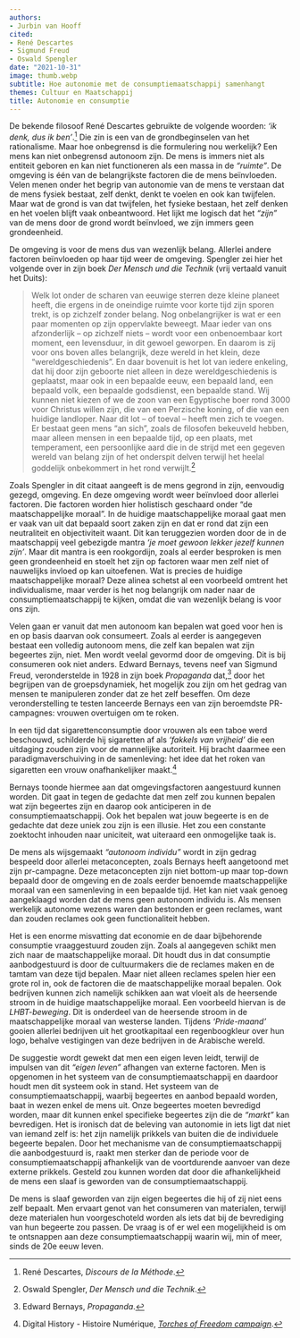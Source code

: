 ```yaml
---
authors:
- Jurbin van Hooff
cited:
- René Descartes
- Sigmund Freud
- Oswald Spengler
date: "2021-10-31"
image: thumb.webp
subtitle: Hoe autonomie met de consumptiemaatschappij samenhangt
themes: Cultuur en Maatschappij
title: Autonomie en consumptie
---
```



De bekende filosoof René Descartes gebruikte de volgende woorden: _‘ik denk, dus ik ben’_.[^1] Die zin is een van de grondbeginselen van het rationalisme. Maar hoe onbegrensd is die formulering nou werkelijk?  Een mens kan niet onbegrensd autonoom zijn. De mens is immers niet als entiteit geboren en kan niet functioneren als een massa in de _“ruimte”_. De omgeving is één van de belangrijkste factoren die de mens beïnvloeden. Velen menen onder het begrip van autonomie van de mens te verstaan dat de mens fysiek bestaat, zelf denkt, denkt te voelen en ook kan twijfelen. Maar wat de grond is van dat twijfelen, het fysieke bestaan, het zelf denken en het voelen blijft vaak onbeantwoord. Het lijkt me logisch dat het _“zijn”_ van de mens door de grond wordt beïnvloed, we zijn immers geen grondeenheid. 

De omgeving is voor de mens dus van wezenlijk belang. Allerlei andere factoren beïnvloeden op haar tijd weer de omgeving. Spengler zei hier het volgende over in zijn boek _Der Mensch und die Technik_ (vrij vertaald vanuit het Duits): 

>Welk lot onder de scharen van eeuwige sterren deze kleine planeet heeft, die ergens in de oneindige ruimte voor korte tijd zijn sporen trekt, is op zichzelf zonder belang. Nog onbelangrijker is wat er een paar momenten op zijn oppervlakte beweegt. Maar ieder van ons afzonderlijk – op zichzelf niets – wordt voor een onbenoembaar kort moment, een levensduur, in dit gewoel geworpen. En daarom is zij voor ons boven alles belangrijk, deze wereld in het klein, deze “wereldgeschiedenis”. En daar bovenuit is het lot van iedere enkeling, dat hij door zijn geboorte niet alleen in deze wereldgeschiedenis is geplaatst, maar ook in een bepaalde eeuw, een bepaald land, een bepaald volk, een bepaalde godsdienst, een bepaalde stand. Wij kunnen niet kiezen of we de zoon van een Egyptische boer rond 3000 voor Christus willen zijn, die van een Perzische koning, of die van een huidige landloper. Naar dit lot – of toeval – heeft men zich te voegen. Er bestaat geen mens “an sich”, zoals de filosofen bekeuveld hebben, maar alleen mensen in een bepaalde tijd, op een plaats, met temperament, een persoonlijke aard die in de strijd met een gegeven wereld van belang zijn of het onderspit delven terwijl het heelal goddelijk onbekommert in het rond verwijlt.[^2]

Zoals Spengler in dit citaat aangeeft is de mens gegrond in zijn, eenvoudig gezegd, omgeving. En deze omgeving wordt weer beïnvloed door allerlei factoren. Die factoren worden hier holistisch geschaard onder “de maatschappelijke moraal”. In de huidige maatschappelijke moraal gaat men er vaak van uit dat bepaald soort zaken zijn en dat er rond dat zijn een neutraliteit en objectiviteit waant. Dit kan teruggezien worden door de in de maatschappij veel gebezigde mantra _‘je moet gewoon lekker jezelf kunnen zijn’_. Maar dit mantra is een rookgordijn, zoals al eerder besproken is men geen grondeenheid en stoelt het zijn op factoren waar men zelf niet of nauwelijks invloed op kan uitoefenen. Wat is precies de huidige maatschappelijke moraal? Deze alinea schetst al een voorbeeld omtrent het individualisme, maar verder is het nog belangrijk om nader naar de consumptiemaatschappij te kijken, omdat die van wezenlijk belang is voor ons zijn.

Velen gaan er vanuit dat men autonoom kan bepalen wat goed voor hen is en op basis daarvan ook consumeert. Zoals al eerder is aangegeven bestaat een volledig autonoom mens, die zelf kan bepalen wat zijn begeertes zijn, niet. Men wordt veelal gevormd door de omgeving. Dit is bij consumeren ook niet anders. Edward Bernays, tevens neef van Sigmund Freud, veronderstelde in 1928 in zijn boek _Propaganda_ dat,[^3] door het begrijpen van de groepsdynamiek, het mogelijk zou zijn om het gedrag van mensen te manipuleren zonder dat ze het zelf beseffen. Om deze veronderstelling te testen lanceerde Bernays een van zijn beroemdste PR-campagnes: vrouwen overtuigen om te roken.

In een tijd dat sigarettenconsumptie door vrouwen als een taboe werd beschouwd, schilderde hij sigaretten af als _‘fakkels van vrijheid’_ die een uitdaging zouden zijn voor de mannelijke autoriteit. Hij bracht daarmee een paradigmaverschuiving in de samenleving: het idee dat het roken van sigaretten een vrouw onafhankelijker maakt.[^4]

Bernays toonde hiermee aan dat omgevingsfactoren aangestuurd kunnen worden. Dit gaat in tegen de gedachte dat men zelf zou kunnen bepalen wat zijn begeertes zijn en daarop ook anticiperen in de consumptiemaatschappij. Ook het bepalen wat jouw begeerte is en de gedachte dat deze uniek zou zijn is een illusie. Het zou een constante zoektocht inhouden naar uniciteit, wat uiteraard een onmogelijke taak is. 

De mens als wijsgemaakt _“autonoom individu”_ wordt in zijn gedrag bespeeld door allerlei metaconcepten, zoals Bernays heeft aangetoond met zijn pr-campagne. Deze metaconcepten zijn niet bottom-up maar top-down bepaald door de omgeving en de zoals eerder benoemde maatschappelijke moraal van een samenleving in een bepaalde tijd. Het kan niet vaak genoeg aangeklaagd worden dat de mens geen autonoom individu is. Als mensen werkelijk autonome wezens waren dan bestonden er geen reclames, want dan zouden reclames ook geen functionaliteit hebben.

Het is een enorme misvatting dat economie en de daar bijbehorende consumptie vraaggestuurd zouden zijn. Zoals al aangegeven schikt men zich naar de maatschappelijke moraal. Dit houdt dus in dat consumptie aanbodgestuurd is door de cultuurmakers die de reclames maken en de tamtam van deze tijd bepalen. Maar niet alleen reclames spelen hier een grote rol in, ook de factoren die de maatschappelijke moraal bepalen. Ook bedrijven kunnen zich namelijk schikken aan wat vloeit als de heersende stroom in de huidige maatschappelijke moraal. Een voorbeeld hiervan is de _LHBT-beweging_. Dit is onderdeel van de heersende stroom in de maatschappelijke moraal van westerse landen. Tijdens _‘Pride-maand’_ gooien allerlei bedrijven uit het grootkapitaal een regenboogkleur over hun logo, behalve vestigingen van deze bedrijven in de Arabische wereld.

De suggestie wordt gewekt dat men een eigen leven leidt, terwijl de impulsen van dit _“eigen leven”_ afhangen van externe factoren. Men is opgenomen in het systeem van de consumptiemaatschappij en daardoor houdt men dit systeem ook in stand. Het systeem van de consumptiemaatschappij, waarbij begeertes en aanbod bepaald worden, baat in wezen enkel de mens uit. Onze begeertes moeten bevredigd worden, maar dit kunnen enkel specifieke begeertes zijn die de _“markt”_ kan bevredigen. Het is ironisch dat de beleving van autonomie in iets ligt dat niet van iemand zelf is: het zijn namelijk prikkels van buiten die de individuele begeerte bepalen. Door het mechanisme van de consumptiemaatschappij die aanbodgestuurd is, raakt men sterker dan de periode voor de consumptiemaatschappij afhankelijk van de voortdurende aanvoer van deze externe prikkels. Gesteld zou kunnen worden dat door die afhankelijkheid de mens een slaaf is geworden van de consumptiemaatschappij. 

De mens is slaaf geworden van zijn eigen begeertes die hij of zij niet eens zelf bepaalt. Men ervaart genot van het consumeren van materialen, terwijl deze materialen hun voorgeschoteld worden als iets dat bij de bevrediging van hun begeerte zou passen. De vraag is of er wel een mogelijkheid is om te ontsnappen aan deze consumptiemaatschappij waarin wij, min of meer, sinds de 20e eeuw leven.

[^1]: René Descartes, _Discours de la Méthode_.
[^2]: Oswald Spengler, _Der Mensch und die Technik_.
[^3]: Edward Bernays, _Propaganda_.
[^4]: Digital History - Histoire Numérique, _[Torches of Freedom campaign](https://biblio.uottawa.ca/omeka2/jmccutcheon/exhibits/show/american-women-in-tobacco-adve/torches-of-freedom-campaign)_.
